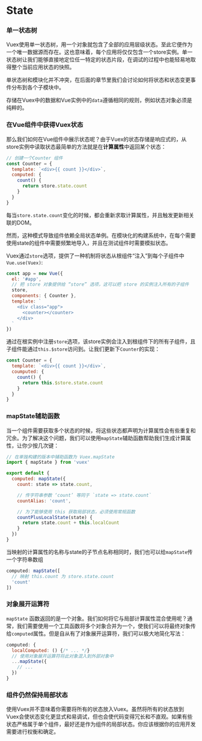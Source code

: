 # State

### 单一状态树

Vuex使用单一状态树，用一个对象就包含了全部的应用层级状态。至此它便作为一个唯一数据源而存在。这也意味着，每个应用将仅仅包含一个store实例。单一状态树让我们能够直接地定位任一特定的状态片段，在调试的过程中也能轻易地取得整个当前应用状态的快照。

单状态树和模块化并不冲突，在后面的章节里我们会讨论如何将状态和状态变更事件分布到各个子模块中。

存储在Vuex中的数据和Vue实例中的`data`遵循相同的规则，例如状态对象必须是纯粹的。

### 在Vue组件中获得Vuex状态

那么我们如何在Vue组件中展示状态呢？由于Vuex的状态存储是响应式的，从store实例中读取状态最简单的方法就是在**计算属性**中返回某个状态：

```js
// 创建一个Counter 组件
const Counter = {
  template: `<div>{{ count }}</div>`,
  computed: {
    count() {
      return store.state.count
    }
  }
}
```

每当`store.state.count`变化的时候，都会重新求取计算属性，并且触发更新相关联的DOM。

然而，这种模式导致组件依赖全局状态单例。在模块化的构建系统中，在每个需要使用state的组件中需要频繁地导入，并且在测试组件时需要模拟状态。

Vuex通过`store`选项，提供了一种机制将状态从根组件“注入”到每个子组件中`Vue.use(Vuex)`:

```js
const app = new Vue({
  el: '#app',
  // 把 store 对象提供给 “store” 选项，这可以把 store 的实例注入所有的子组件
  store,
  components: { Counter },
  template: `
    <div class="app">
      <counter></counter>
    </div>
  `
})
```

通过在根实例中注册`store`选项，该store实例会注入到根组件下的所有子组件，且子组件能通过`this.$store`访问到。让我们更新下`Counter`的实现：

```js
const Counter = {
  template: `<div>{{ count }}</div>`,
  coumputed: {
    count() {
      return this.$store.state.count
    }
  }
}
```

### mapState辅助函数

当一个组件需要获取多个状态的时候，将这些状态都声明为计算属性会有些重复和冗余。为了解决这个问题，我们可以使用`mapState`辅助函数帮助我们生成计算属性，让你少按几次键：

```js
// 在单独构建的版本中辅助函数为 Vuex.mapState
import { mapState } from 'vuex'

export default {
  computed: mapState({
    count: state => state.count,

    // 传字符串参数 ‘count’ 等同于 `state => state.count`
    countAlias: 'count',

    // 为了能够使用 this 获取局部状态，必须使用常规函数
    countPlusLocalState(state) {
      return state.count + this.localCount
    }
  })
}
```

当映射的计算属性的名称与state的子节点名称相同时，我们也可以给`mapState`传一个字符串数组

```js
computed: mapState([
  // 映射 this.count 为 store.state.count
  'count'
])
```

### 对象展开运算符

`mapState` 函数返回的是一个对象。我们如何将它与局部计算属性混合使用呢？通常，我们需要使用一个工具函数将多个对象合并为一个，使我们可以将最终对象传给`computed`属性。但是自从有了对象展开运算符，我们可以极大地简化写法：

```js
computed: {
  localComputed: () {/* ... */}
  // 使用对象展开运算符将此对象混入到外部对象中
  ...mapState({
    // ...
  })
}
```

### 组件仍然保持局部状态

使用Vuex并不意味着你需要将所有的状态放入Vuex。虽然将所有的状态放到Vuex会使状态变化更显式和易调试，但也会使代码变得冗长和不直观。如果有些状态严格属于单个组件，最好还是作为组件的局部状态。你应该根据你的应用开发需要进行权衡和确定。